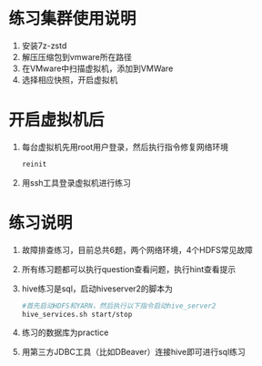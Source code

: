 # 练习集群使用说明

1. 安装7z-zstd
2. 解压压缩包到vmware所在路径
3. 在VMware中扫描虚拟机，添加到VMWare
4. 选择相应快照，开启虚拟机

# 开启虚拟机后

1. 每台虚拟机先用root用户登录，然后执行指令修复网络环境

   ```bash
   reinit
   ```

2. 用ssh工具登录虚拟机进行练习

# 练习说明

1. 故障排查练习，目前总共6题，两个网络环境，4个HDFS常见故障

2. 所有练习题都可以执行question查看问题，执行hint查看提示

3. hive练习是sql，启动hiveserver2的脚本为

   ```bash
   #首先启动HDFS和YARN，然后执行以下指令启动hive_server2
   hive_services.sh start/stop
   ```

4. 练习的数据库为practice
5. 用第三方JDBC工具（比如DBeaver）连接hive即可进行sql练习

